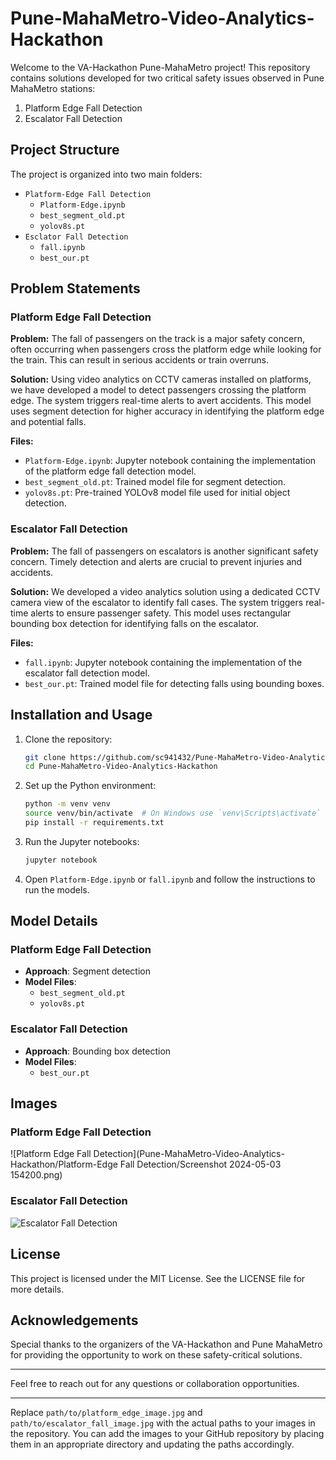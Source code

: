 # Pune-MahaMetro-Video-Analytics-Hackathon
Welcome to the VA-Hackathon Pune-MahaMetro project! This repository contains solutions developed for two critical safety issues observed in Pune MahaMetro stations:

1. Platform Edge Fall Detection
2. Escalator Fall Detection

## Project Structure

The project is organized into two main folders:

- `Platform-Edge Fall Detection`
  - `Platform-Edge.ipynb`
  - `best_segment_old.pt`
  - `yolov8s.pt`
- `Esclator Fall Detection`
  - `fall.ipynb`
  - `best_our.pt`

## Problem Statements

### Platform Edge Fall Detection

**Problem:**
The fall of passengers on the track is a major safety concern, often occurring when passengers cross the platform edge while looking for the train. This can result in serious accidents or train overruns.

**Solution:**
Using video analytics on CCTV cameras installed on platforms, we have developed a model to detect passengers crossing the platform edge. The system triggers real-time alerts to avert accidents. This model uses segment detection for higher accuracy in identifying the platform edge and potential falls.

**Files:**
- `Platform-Edge.ipynb`: Jupyter notebook containing the implementation of the platform edge fall detection model.
- `best_segment_old.pt`: Trained model file for segment detection.
- `yolov8s.pt`: Pre-trained YOLOv8 model file used for initial object detection.

### Escalator Fall Detection

**Problem:**
The fall of passengers on escalators is another significant safety concern. Timely detection and alerts are crucial to prevent injuries and accidents.

**Solution:**
We developed a video analytics solution using a dedicated CCTV camera view of the escalator to identify fall cases. The system triggers real-time alerts to ensure passenger safety. This model uses rectangular bounding box detection for identifying falls on the escalator.

**Files:**
- `fall.ipynb`: Jupyter notebook containing the implementation of the escalator fall detection model.
- `best_our.pt`: Trained model file for detecting falls using bounding boxes.

## Installation and Usage

1. Clone the repository:

    ```bash
    git clone https://github.com/sc941432/Pune-MahaMetro-Video-Analytics-Hackathon.git
    cd Pune-MahaMetro-Video-Analytics-Hackathon
    ```

2. Set up the Python environment:

    ```bash
    python -m venv venv
    source venv/bin/activate  # On Windows use `venv\Scripts\activate`
    pip install -r requirements.txt
    ```

3. Run the Jupyter notebooks:

    ```bash
    jupyter notebook
    ```

4. Open `Platform-Edge.ipynb` or `fall.ipynb` and follow the instructions to run the models.

## Model Details

### Platform Edge Fall Detection

- **Approach**: Segment detection
- **Model Files**:
  - `best_segment_old.pt`
  - `yolov8s.pt`

### Escalator Fall Detection

- **Approach**: Bounding box detection
- **Model Files**:
  - `best_our.pt`

## Images

### Platform Edge Fall Detection
![Platform Edge Fall Detection](Pune-MahaMetro-Video-Analytics-Hackathon/Platform-Edge Fall Detection/Screenshot 2024-05-03 154200.png)

### Escalator Fall Detection
![Escalator Fall Detection](path/to/escalator_fall_image.jpg)

## License

This project is licensed under the MIT License. See the LICENSE file for more details.

## Acknowledgements

Special thanks to the organizers of the VA-Hackathon and Pune MahaMetro for providing the opportunity to work on these safety-critical solutions.

---

Feel free to reach out for any questions or collaboration opportunities.

---

Replace `path/to/platform_edge_image.jpg` and `path/to/escalator_fall_image.jpg` with the actual paths to your images in the repository. You can add the images to your GitHub repository by placing them in an appropriate directory and updating the paths accordingly.
